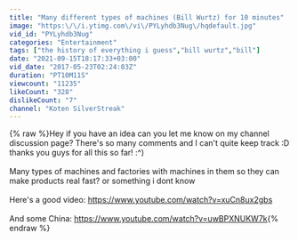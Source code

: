 ```yaml
---
title: "Many different types of machines (Bill Wurtz) for 10 minutes"
image: "https:\/\/i.ytimg.com\/vi\/PYLyhdb3Nug\/hqdefault.jpg"
vid_id: "PYLyhdb3Nug"
categories: "Entertainment"
tags: ["the history of everything i guess","bill wurtz","bill"]
date: "2021-09-15T18:17:33+03:00"
vid_date: "2017-05-23T02:24:03Z"
duration: "PT10M11S"
viewcount: "11235"
likeCount: "328"
dislikeCount: "7"
channel: "Koten SilverStreak"
---
```

{% raw %}Hey if you have an idea can you let me know on my channel discussion page? There's so many comments and I can't quite keep track :D thanks you guys for all this so far! :^)<br /><br />Many types of machines and factories with machines in them so they can make products real fast? or something i dont know<br /><br />Here's a good video: <a rel="nofollow" target="blank" href="https://www.youtube.com/watch?v=xuCn8ux2gbs">https://www.youtube.com/watch?v=xuCn8ux2gbs</a><br /><br />And some China: <a rel="nofollow" target="blank" href="https://www.youtube.com/watch?v=uwBPXNUKW7k">https://www.youtube.com/watch?v=uwBPXNUKW7k</a>{% endraw %}
